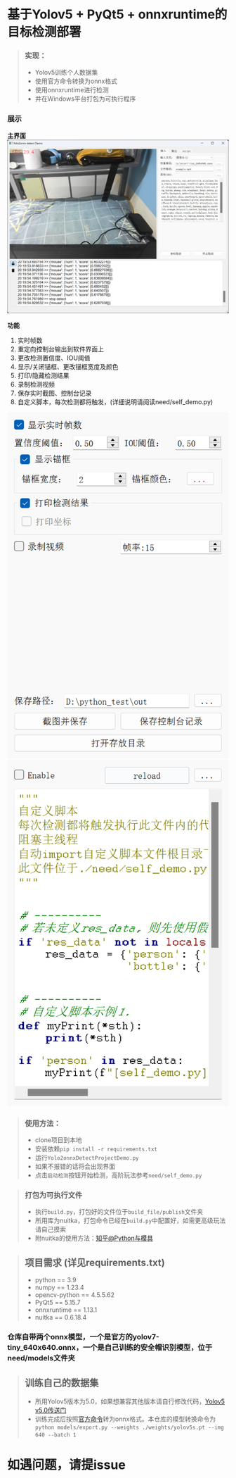 # 基于Yolov5 + PyQt5 + onnxruntime的目标检测部署

>### 实现：
>
> - Yolov5训练个人数据集
> - 使用官方命令转换为onnx格式
> - 使用onnxruntime进行检测
> - 并在Windows平台打包为可执行程序

### 展示
**主界面**
![主界面](img.png)

**功能**
1. 实时帧数
2. 重定向控制台输出到软件界面上
3. 更改检测置信度、IOU阈值
4. 显示/关闭锚框、更改锚框宽度及颜色
5. 打印/隐藏检测结果
6. 录制检测视频
7. 保存实时截图、控制台记录
8. 自定义脚本，每次检测都将触发，(详细说明请阅读need/self_demo.py)

![功能](img_1.png)
![img_2.png](img_2.png)


>### 使用方法：
> 
> - clone项目到本地
> - 安装依赖`pip install -r requirements.txt`
> - 运行`Yolo2onnxDetectProjectDemo.py`
> - 如果不报错的话将会出现界面
> - 点击`启动检测`按钮开始检测，高阶玩法参考`need/self_demo.py`


>### 打包为可执行文件
> 
> - 执行`build.py`，打包好的文件位于`build_file/publish`文件夹
> - 所用库为nuitka，打包命令已经在`build.py`中配置好，如需更高级玩法请自己摸索
> - 附nuitka的使用方法：[知乎@Python与模具](https://zhuanlan.zhihu.com/p/341099225)



>## 项目需求 (详见requirements.txt)
>
> - python == 3.9
> - numpy == 1.23.4
> - opencv-python == 4.5.5.62
> - PyQt5 == 5.15.7
> - onnxruntime == 1.13.1
> - nuitka == 0.6.18.4


### 仓库自带两个onnx模型，一个是官方的yolov7-tiny_640x640.onnx，一个是自己训练的安全帽识别模型，位于need/models文件夹

>## 训练自己的数据集
> 
> - 所用Yolov5版本为5.0，如果想兼容其他版本请自行修改代码，[Yolov5 v5.0传送门](https://github.com/ultralytics/yolov5/tree/v5.0)
> - 训练完成后按照[官方命令](https://github.com/ultralytics/yolov5/issues/251)转为onnx格式。本仓库的模型转换命令为`python models/export.py --weights ./weights/yolov5s.pt --img 640 --batch 1`


# **如遇问题，请提issue**